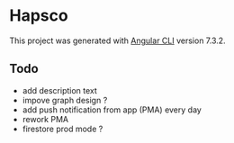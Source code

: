 # Hapsco

This project was generated with [Angular CLI](https://github.com/angular/angular-cli) version 7.3.2.

## Todo

- add description text
- impove graph design ?
- add push notification from app (PMA) every day
- rework PMA
- firestore prod mode ?
